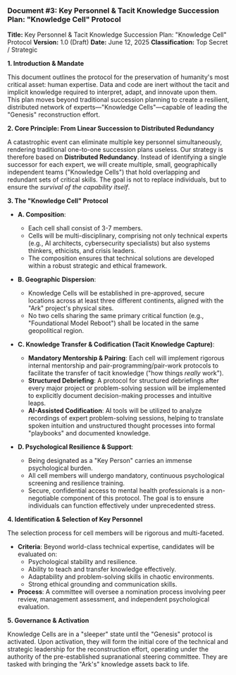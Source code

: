 ### **Document #3: Key Personnel & Tacit Knowledge Succession Plan: "Knowledge Cell" Protocol**

**Title:** Key Personnel & Tacit Knowledge Succession Plan: "Knowledge Cell" Protocol **Version:** 1.0 (Draft) **Date:** June 12, 2025 **Classification:** Top Secret / Strategic

**1. Introduction & Mandate**

This document outlines the protocol for the preservation of humanity's most critical asset: human expertise. Data and code are inert without the tacit and implicit knowledge required to interpret, adapt, and innovate upon them. This plan moves beyond traditional succession planning to create a resilient, distributed network of experts—"Knowledge Cells"—capable of leading the "Genesis" reconstruction effort.

**2. Core Principle: From Linear Succession to Distributed Redundancy**

A catastrophic event can eliminate multiple key personnel simultaneously, rendering traditional one-to-one succession plans useless. Our strategy is therefore based on **Distributed Redundancy**. Instead of identifying a single successor for each expert, we will create multiple, small, geographically independent teams ("Knowledge Cells") that hold overlapping and redundant sets of critical skills. The goal is not to replace individuals, but to ensure the _survival of the capability itself_.

**3. The "Knowledge Cell" Protocol**

- **A. Composition**:
    
    - Each cell shall consist of 3-7 members.
    - Cells will be multi-disciplinary, comprising not only technical experts (e.g., AI architects, cybersecurity specialists) but also systems thinkers, ethicists, and crisis leaders.
    - The composition ensures that technical solutions are developed within a robust strategic and ethical framework.
- **B. Geographic Dispersion**:
    
    - Knowledge Cells will be established in pre-approved, secure locations across at least three different continents, aligned with the "Ark" project's physical sites.
    - No two cells sharing the same primary critical function (e.g., "Foundational Model Reboot") shall be located in the same geopolitical region.
- **C. Knowledge Transfer & Codification (Tacit Knowledge Capture)**:
    
    - **Mandatory Mentorship & Pairing**: Each cell will implement rigorous internal mentorship and pair-programming/pair-work protocols to facilitate the transfer of tacit knowledge ("how things _really_ work").
    - **Structured Debriefing**: A protocol for structured debriefings after every major project or problem-solving session will be implemented to explicitly document decision-making processes and intuitive leaps.
    - **AI-Assisted Codification**: AI tools will be utilized to analyze recordings of expert problem-solving sessions, helping to translate spoken intuition and unstructured thought processes into formal "playbooks" and documented knowledge.
- **D. Psychological Resilience & Support**:
    
    - Being designated as a "Key Person" carries an immense psychological burden.
    - All cell members will undergo mandatory, continuous psychological screening and resilience training.
    - Secure, confidential access to mental health professionals is a non-negotiable component of this protocol. The goal is to ensure individuals can function effectively under unprecedented stress.

**4. Identification & Selection of Key Personnel**

The selection process for cell members will be rigorous and multi-faceted.

- **Criteria**: Beyond world-class technical expertise, candidates will be evaluated on:
    - Psychological stability and resilience.
    - Ability to teach and transfer knowledge effectively.
    - Adaptability and problem-solving skills in chaotic environments.
    - Strong ethical grounding and communication skills.
- **Process**: A committee will oversee a nomination process involving peer review, management assessment, and independent psychological evaluation.

**5. Governance & Activation**

Knowledge Cells are in a "sleeper" state until the "Genesis" protocol is activated. Upon activation, they will form the initial core of the technical and strategic leadership for the reconstruction effort, operating under the authority of the pre-established supranational steering committee. They are tasked with bringing the "Ark's" knowledge assets back to life.